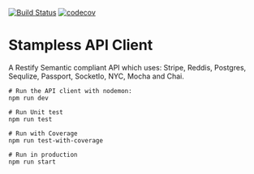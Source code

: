 [![Build Status](https://travis-ci.com/LiamDotPro/Francoise-Collections-api.svg?token=ctY9dT3jtHp4H7J27uxy&branch=master)](https://travis-ci.com/LiamDotPro/Francoise-Collections-api)
[![codecov](https://codecov.io/gh/LiamDotPro/Francoise-Collections-api/branch/master/graph/badge.svg?token=N8Ks7TRQVz)](https://codecov.io/gh/LiamDotPro/Francoise-Collections-api)
# Stampless API Client
A Restify Semantic compliant API which uses: Stripe, Reddis, Postgres, Sequlize, Passport, SocketIo, NYC, Mocha and Chai.
```
# Run the API client with nodemon:
npm run dev

# Run Unit test
npm run test

# Run with Coverage
npm run test-with-coverage

# Run in production
npm run start
```
